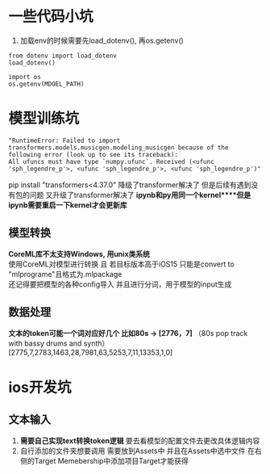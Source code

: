 # 一些代码小坑
1. 加载env的时候需要先load_dotenv(), 再os.getenv()
```
from dotenv import load_dotenv
load_dotenv()

import os
os.getenv(MDOEL_PATH)
```
# 模型训练坑
```
"RuntimeError: Failed to import transformers.models.musicgen.modeling_musicgen because of the following error (look up to see its traceback):
All ufuncs must have type `numpy.ufunc`. Received (<ufunc 'sph_legendre_p'>, <ufunc 'sph_legendre_p'>, <ufunc 'sph_legendre_p')"
```
pip install "transformers<4.37.0" 降级了transformer解决了
但是后续有遇到没有包的问题 又升级了transformer解决了
**ipynb和py用同一个kernel****但是ipynb需要重启一下kernel才会更新库**

## 模型转换
**CoreML库不太支持Windows, 用unix类系统**
<br> 使用CoreML对模型进行转换 且 若目标版本高于iOS15 只能是convert to "mlprograme"且格式为.mlpackage
<br> 还记得要把模型的各种config导入 并且进行分词，用于模型的input生成

## 数据处理
**文本的token可能一个词对应好几个 比如80s -> [2776，7]**
（80s pop track with bassy drums and synth）[2775,7,2783,1463,28,7981,63,5253,7,11,13353,1,0]
# ios开发坑

## 文本输入
1. **需要自己实现text转换token逻辑** 要去看模型的配置文件去更改具体逻辑内容
2. 自行添加的文件夹想要调用 需要放到Assets中 并且在Assets中选中文件 在右侧的Target Memebership中添加项目Target才能获得
